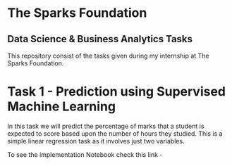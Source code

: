# The Sparks Foundation
## Data Science & Business Analytics Tasks
This repository consist of the tasks given during my internship at The Sparks Foundation.
# Task 1 - Prediction using Supervised Machine Learning
In this task we will predict the percentage of marks that a student is expected to score based upon the number of hours they studied. This is a simple linear regression task as it involves just two variables.

To see the implementation Notebook check this link - 

